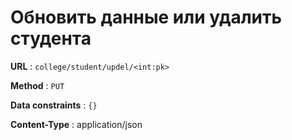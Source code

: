 # Обновить данные или удалить студента


**URL** : `college/student/updel/<int:pk>`

**Method** : `PUT`

**Data constraints** : `{}`

**Content-Type** : application/json